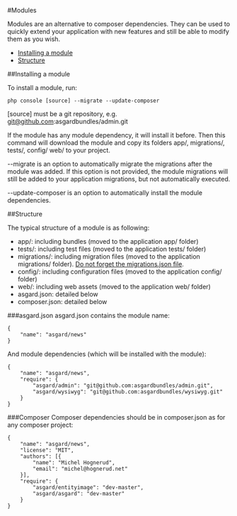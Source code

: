 #Modules

Modules are an alternative to composer dependencies. They can be used to quickly extend your application with new features and still be able to modify them as you wish.

- [Installing a module](#install)
- [Structure](#structure)

<a name="install"></a>
##Installing a module

To install a module, run:

	php console [source] --migrate --update-composer

[source] must be a git repository, e.g. git@github.com:asgardbundles/admin.git

If the module has any module dependency, it will install it before. Then this command will download the module and copy its folders app/, migrations/, tests/, config/ web/ to your project.

--migrate is an option to automatically migrate the migrations after the module was added. If this option is not provided, the module migrations will still be added to your application migrations, but not automatically executed.

--update-composer is an option to automatically install the module dependencies.

<a name="structure"></a>
##Structure

The typical structure of a module is as following:

* app/: including bundles (moved to the application app/ folder)
* tests/: including test files (moved to the application tests/ folder)
* migrations/: including migration files (moved to the application migrations/ folder). [Do not forget the migrations.json file]().
* config/: including configuration files (moved to the application config/ folder)
* web/: including web assets (moved to the application web/ folder)
* asgard.json: detailed below
* composer.json: detailed below

###asgard.json
asgard.json contains the module name:

	{
		"name": "asgard/news"
	}

And module dependencies (which will be installed with the module):

	{
		"name": "asgard/news",
		"require": {
			"asgard/admin": "git@github.com:asgardbundles/admin.git",
	        "asgard/wysiwyg": "git@github.com:asgardbundles/wysiwyg.git"
		}
	}

###Composer
Composer dependencies should be in composer.json as for any composer project:

	{
		"name": "asgard/news",
		"license": "MIT",
		"authors": [{
			"name": "Michel Hognerud",
			"email": "michel@hognerud.net"
		}],
		"require": {
	        "asgard/entityimage": "dev-master",
	        "asgard/asgard": "dev-master"
		}
	}